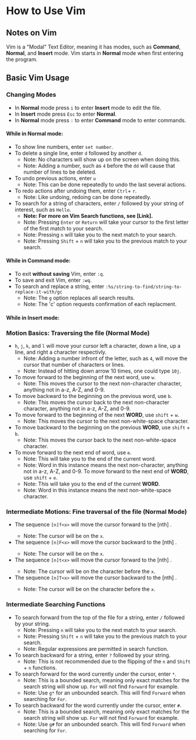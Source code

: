 # How to Use Vim

## Notes on Vim

Vim is a "Modal" Text Editor, meaning it has modes, such as **Command**, **Normal**, and **Insert** mode. Vim starts in **Normal** mode when first entering the program.

## Basic Vim Usage

### Changing Modes

* In **Normal** mode press `i` to enter **Insert** mode to edit the file.
* In **Insert** mode press `Esc` to enter **Normal**.
* In **Normal** mode press `:` to enter **Command** mode to enter commands.

#### While in Normal mode:

* To show line numbers, enter `set number`.
* To delete a single line, enter `d` followed by another `d`.
  * Note: No characters will show up on the screen when doing this.
  * Note: Adding a number, such as `4` before the `dd` will cause that number of lines to be deleted.
* To undo previous actions, enter `u`
  * Note: This can be done repeatedly to undo the last several actions.
* To redo actions after undoing them, enter `Ctrl`+ `r`.
  * Note: Like undoing, redoing can be done repeatedly.
* To search for a string of characters, enter `/` followed by your string of interest, such as `Hello`.
  * **Note: For more on Vim Search functions, see [Link].**
  * Note: Pressing `Enter` or `Return` will take your cursor to the first letter of the first match to your search.
  * Note: Pressing `n` will take you to the next match to your search.
  * Note: Pressing `Shift` + `n` will take you to the previous match to your search.

#### While in Command mode:

* To exit **without saving** Vim, enter `:q`.
* To save and exit Vim, enter `:wq`.
* To search and replace a string, enter `:%s/string-to-find/string-to-replace-it-with/gc`
  * Note: The `g` option replaces all search results.
  * Note: The 'c' option requests confirmation of each replacment.

#### While in Insert mode:

### Motion Basics: Traversing the file (Normal Mode)

* `h`, `j`, `k`, and `l` will move your cursor left a character, down a line, up a line, and right a character respectivly.
  * Note: Adding a number infront of the letter, such as `4`, will move the cursor that number of characters or lines.
  * Note: Instead of hitting down arrow 10 times, one could type `10j`.
* To move forward to the beginning of the next word, use `w`.
  * Note: This moves the cursor to the next non-character character, anything not in a-z, A-Z, and 0-9.
* To move backward to the beginning on the previous word, use `b`.
  * Note: This moves the cursor back to the next non-character character, anything not in a-z, A-Z, and 0-9.
* To move forward to the beginning of the next **WORD**, use `shift` + `w`.
  * Note: This moves the cursor to the next non-white-space character.
* To move backward to the beginning on the previous **WORD**, use `shift` + `b`.
  * Note: This moves the cursor back to the next non-white-space character.
* To move forward to the next end of word, use `e`.
  * Note: This will take you to the end of the current word.
  * Note: Word in this instance means the next non-character, anything not in a-z, A-Z, and 0-9.
To move forward to the next end of **WORD**, use `shift` + `e`.
  * Note: This will take you to the end of the current **WORD**.
  * Note: Word in this instance means the next non-white-space character.

### Intermediate Motions: Fine traversal of the file (Normal Mode)

* The sequence `[n]f<x>` will move the cursor forward to the [nth] <x>.
  * Note: The cursor will be on the `x`.
* The sequence `[n]F<x>` will move the cursor backward to the [nth] <x>.
  * Note: The cursor will be on the `x`.
* The sequence `[n]t<x>` will move the cursor forward to the [nth] <x>.
  * Note: The cursor will be on the character before the `x`.
* The sequence `[n]T<x>` will move the cursor backward to the [nth] <x>.
  * Note: The cursor will be on the character before the `x`.

### Intermediate Searching Functions

* To search forward from the top of the file for a string, enter `/` followed by your string.
  * Note: Pressing `n` will take you to the next match to your search.
  * Note: Pressing `Shift` + `n` will take you to the previous match to your search.
  * Note: Regular expressions are permitted in search function.
* To search backward for a string, enter `?` followed by your string.
  * Note: This is not recommended due to the flipping of the `n` and `Shift` + `n` functions.
* To search forward for the word currently under the cursor, enter `*`.
  * Note: This is a bounded search, meaning only exact matches for the search string will show up. `For` will not find `Forward` for example.
  * Note: Use `g*` for an unbounded search. This will find `Forward` when searching for `For`.
 * To search backward for the word currently under the cursor, enter `#`.
   * Note: This is a bounded search, meaning only exact matches for the search string will show up. `For` will not find `Forward` for example.
    * Note: Use `g#` for an unbounded search. This will find `Forward` when searching for `For`.
 
